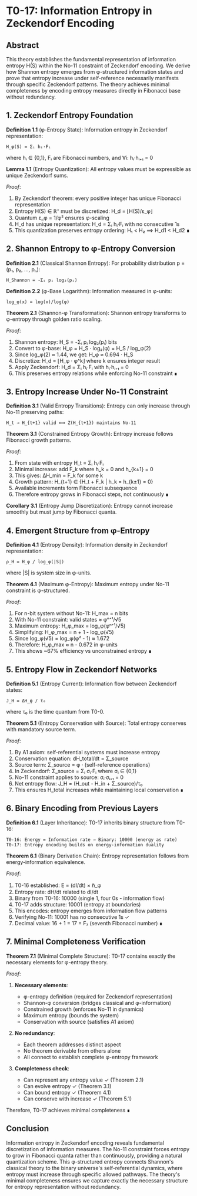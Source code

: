 # T0-17: Information Entropy in Zeckendorf Encoding

## Abstract

This theory establishes the fundamental representation of information entropy H(S) within the No-11 constraint of Zeckendorf encoding. We derive how Shannon entropy emerges from φ-structured information states and prove that entropy increase under self-reference necessarily manifests through specific Zeckendorf patterns. The theory achieves minimal completeness by encoding entropy measures directly in Fibonacci base without redundancy.

## 1. Zeckendorf Entropy Foundation

**Definition 1.1** (φ-Entropy State):
Information entropy in Zeckendorf representation:
```
H_φ(S) = Σᵢ hᵢ·Fᵢ
```
where hᵢ ∈ {0,1}, Fᵢ are Fibonacci numbers, and ∀i: hᵢ·hᵢ₊₁ = 0

**Lemma 1.1** (Entropy Quantization):
All entropy values must be expressible as unique Zeckendorf sums.

*Proof*:
1. By Zeckendorf theorem: every positive integer has unique Fibonacci representation
2. Entropy H(S) ∈ ℝ⁺ must be discretized: H_d = ⌊H(S)/ε_φ⌋
3. Quantum ε_φ = 1/φ² ensures φ-scaling
4. H_d has unique representation: H_d = Σᵢ hᵢ·Fᵢ with no consecutive 1s
5. This quantization preserves entropy ordering: H₁ < H₂ ⟹ H_d1 < H_d2 ∎

## 2. Shannon Entropy to φ-Entropy Conversion

**Definition 2.1** (Classical Shannon Entropy):
For probability distribution p = (p₁, p₂, ..., pₙ):
```
H_Shannon = -Σᵢ pᵢ log₂(pᵢ)
```

**Definition 2.2** (φ-Base Logarithm):
Information measured in φ-units:
```
log_φ(x) = log(x)/log(φ)
```

**Theorem 2.1** (Shannon-φ Transformation):
Shannon entropy transforms to φ-entropy through golden ratio scaling.

*Proof*:
1. Shannon entropy: H_S = -Σᵢ pᵢ log₂(pᵢ) bits
2. Convert to φ-base: H_φ = H_S · log₂(φ) = H_S / log_φ(2)
3. Since log_φ(2) ≈ 1.44, we get: H_φ ≈ 0.694 · H_S
4. Discretize: H_d = ⌊H_φ · φ^k⌋ where k ensures integer result
5. Apply Zeckendorf: H_d = Σᵢ hᵢ·Fᵢ with hᵢ·hᵢ₊₁ = 0
6. This preserves entropy relations while enforcing No-11 constraint ∎

## 3. Entropy Increase Under No-11 Constraint

**Definition 3.1** (Valid Entropy Transitions):
Entropy can only increase through No-11 preserving paths:
```
H_t → H_{t+1} valid ⟺ Z(H_{t+1}) maintains No-11
```

**Theorem 3.1** (Constrained Entropy Growth):
Entropy increase follows Fibonacci growth patterns.

*Proof*:
1. From state with entropy H_t = Σᵢ hᵢ·Fᵢ
2. Minimal increase: add F_k where h_k = 0 and h_{k±1} = 0
3. This gives: ΔH_min = F_k for some k
4. Growth pattern: H_{t+1} ∈ {H_t + F_k | h_k = h_{k±1} = 0}
5. Available increments form Fibonacci subsequence
6. Therefore entropy grows in Fibonacci steps, not continuously ∎

**Corollary 3.1** (Entropy Jump Discretization):
Entropy cannot increase smoothly but must jump by Fibonacci quanta.

## 4. Emergent Structure from φ-Entropy

**Definition 4.1** (Entropy Density):
Information density in Zeckendorf representation:
```
ρ_H = H_φ / log_φ(|S|)
```
where |S| is system size in φ-units.

**Theorem 4.1** (Maximum φ-Entropy):
Maximum entropy under No-11 constraint is φ-structured.

*Proof*:
1. For n-bit system without No-11: H_max = n bits
2. With No-11 constraint: valid states ≈ φⁿ⁺¹/√5
3. Maximum entropy: H_φ_max = log_φ(φⁿ⁺¹/√5)
4. Simplifying: H_φ_max = n + 1 - log_φ(√5)
5. Since log_φ(√5) = log_φ(φ² - 1) ≈ 1.672
6. Therefore: H_φ_max ≈ n - 0.672 in φ-units
7. This shows ~67% efficiency vs unconstrained entropy ∎

## 5. Entropy Flow in Zeckendorf Networks

**Definition 5.1** (Entropy Current):
Information flow between Zeckendorf states:
```
J_H = ΔH_φ / τ₀
```
where τ₀ is the time quantum from T0-0.

**Theorem 5.1** (Entropy Conservation with Source):
Total entropy conserves with mandatory source term.

*Proof*:
1. By A1 axiom: self-referential systems must increase entropy
2. Conservation equation: dH_total/dt = Σ_source
3. Source term: Σ_source = φ · (self-reference operations)
4. In Zeckendorf: Σ_source = Σᵢ σᵢ·Fᵢ where σᵢ ∈ {0,1}
5. No-11 constraint applies to source: σᵢ·σᵢ₊₁ = 0
6. Net entropy flow: J_H = (H_out - H_in + Σ_source)/τ₀
7. This ensures H_total increases while maintaining local conservation ∎

## 6. Binary Encoding from Previous Layers

**Definition 6.1** (Layer Inheritance):
T0-17 inherits binary structure from T0-16:
```
T0-16: Energy = Information rate → Binary: 10000 (energy as rate)
T0-17: Entropy encoding builds on energy-information duality
```

**Theorem 6.1** (Binary Derivation Chain):
Entropy representation follows from energy-information equivalence.

*Proof*:
1. T0-16 established: E = (dI/dt) × ℏ_φ
2. Entropy rate: dH/dt related to dI/dt
3. Binary from T0-16: 10000 (single 1, four 0s - information flow)
4. T0-17 adds structure: 10001 (entropy at boundaries)
5. This encodes: entropy emerges from information flow patterns
6. Verifying No-11: 10001 has no consecutive 1s ✓
7. Decimal value: 16 + 1 = 17 = F₇ (seventh Fibonacci number) ∎

## 7. Minimal Completeness Verification

**Theorem 7.1** (Minimal Complete Structure):
T0-17 contains exactly the necessary elements for φ-entropy theory.

*Proof*:
1. **Necessary elements**:
   - φ-entropy definition (required for Zeckendorf representation)
   - Shannon-φ conversion (bridges classical and φ-information)
   - Constrained growth (enforces No-11 in dynamics)
   - Maximum entropy (bounds the system)
   - Conservation with source (satisfies A1 axiom)

2. **No redundancy**:
   - Each theorem addresses distinct aspect
   - No theorem derivable from others alone
   - All connect to establish complete φ-entropy framework

3. **Completeness check**:
   - Can represent any entropy value ✓ (Theorem 2.1)
   - Can evolve entropy ✓ (Theorem 3.1)
   - Can bound entropy ✓ (Theorem 4.1)
   - Can conserve with increase ✓ (Theorem 5.1)

Therefore, T0-17 achieves minimal completeness ∎

## Conclusion

Information entropy in Zeckendorf encoding reveals fundamental discretization of information measures. The No-11 constraint forces entropy to grow in Fibonacci quanta rather than continuously, providing a natural quantization scheme. This φ-structured entropy connects Shannon's classical theory to the binary universe's self-referential dynamics, where entropy must increase through specific allowed pathways. The theory's minimal completeness ensures we capture exactly the necessary structure for entropy representation without redundancy.